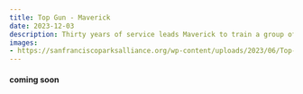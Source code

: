 ```yaml
---
title: Top Gun - Maverick
date: 2023-12-03
description: Thirty years of service leads Maverick to train a group of elite TOPGUN graduates to prepare for a high-profile mission while Maverick battles his past demons.
images: 
- https://sanfranciscoparksalliance.org/wp-content/uploads/2023/06/Top-Gun.png
---
```


#### coming soon

